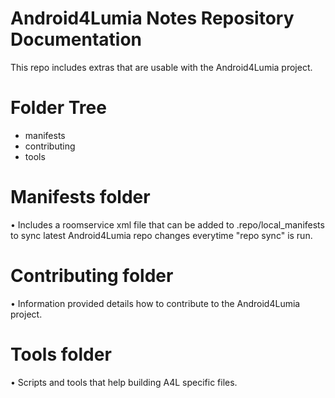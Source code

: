 Android4Lumia Notes Repository Documentation
=============
This repo includes extras that are usable with the Android4Lumia project.

Folder Tree
=============
* manifests
* contributing
* tools

Manifests folder
============
• Includes a roomservice xml file that can be added to .repo/local_manifests to sync latest Android4Lumia repo
changes everytime "repo sync" is run.

Contributing folder
===========
• Information provided details how to contribute to the Android4Lumia project.

Tools folder
===========
• Scripts and tools that help building A4L specific files.

